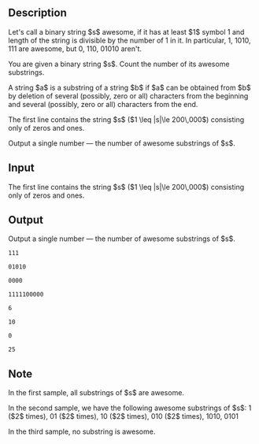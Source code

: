 ## Description

<div><p>Let's call a binary string $s$ <span class="tex-font-style-bf">awesome</span>, if it has at least $1$ symbol <span class="tex-font-style-tt">1</span> and length of the string is divisible by the number of <span class="tex-font-style-tt">1</span> in it. In particular, <span class="tex-font-style-tt">1</span>, <span class="tex-font-style-tt">1010</span>, <span class="tex-font-style-tt">111</span> are <span class="tex-font-style-bf">awesome</span>, but <span class="tex-font-style-tt">0</span>, <span class="tex-font-style-tt">110</span>, <span class="tex-font-style-tt">01010</span> aren't.</p><p>You are given a binary string $s$. Count the number of its <span class="tex-font-style-bf">awesome</span> substrings.</p><p>A string $a$ is a substring of a string $b$ if $a$ can be obtained from $b$ by deletion of several (possibly, zero or all) characters from the beginning and several (possibly, zero or all) characters from the end.</p></div><div class="input-specification"><p>The first line contains the string $s$ ($1 \leq |s|\le 200\,000$) consisting only of zeros and ones.</p></div><div class="output-specification"><p>Output a single number&nbsp;— the number of <span class="tex-font-style-bf">awesome</span> substrings of $s$.</p></div>

## Input

<p>The first line contains the string $s$ ($1 \leq |s|\le 200\,000$) consisting only of zeros and ones.</p>

## Output

<p>Output a single number&nbsp;— the number of <span class="tex-font-style-bf">awesome</span> substrings of $s$.</p>





```input1
111
```




```input2
01010
```




```input3
0000
```




```input4
1111100000
```




```output1
6
```




```output2
10
```




```output3
0
```




```output4
25
```



## Note

<p>In the first sample, all substrings of $s$ are <span class="tex-font-style-bf">awesome</span>.</p><p>In the second sample, we have the following <span class="tex-font-style-bf">awesome</span> substrings of $s$: <span class="tex-font-style-tt">1</span> ($2$ times), <span class="tex-font-style-tt">01</span> ($2$ times), <span class="tex-font-style-tt">10</span> ($2$ times), <span class="tex-font-style-tt">010</span> ($2$ times), <span class="tex-font-style-tt">1010</span>, <span class="tex-font-style-tt">0101</span></p><p>In the third sample, no substring is <span class="tex-font-style-bf">awesome</span>.</p>
